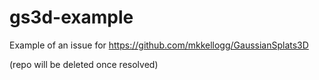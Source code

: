 # gs3d-example

Example of an issue for <https://github.com/mkkellogg/GaussianSplats3D>

(repo will be deleted once resolved)
